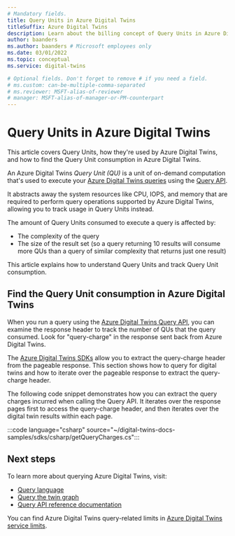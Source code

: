 ```yaml
---
# Mandatory fields.
title: Query Units in Azure Digital Twins
titleSuffix: Azure Digital Twins
description: Learn about the billing concept of Query Units in Azure Digital Twins
author: baanders
ms.author: baanders # Microsoft employees only
ms.date: 03/01/2022
ms.topic: conceptual
ms.service: digital-twins

# Optional fields. Don't forget to remove # if you need a field.
# ms.custom: can-be-multiple-comma-separated
# ms.reviewer: MSFT-alias-of-reviewer
# manager: MSFT-alias-of-manager-or-PM-counterpart
---
```


# Query Units in Azure Digital Twins 

This article covers Query Units, how they're used by Azure Digital Twins, and how to find the Query Unit consumption in Azure Digital Twins.

An Azure Digital Twins *Query Unit (QU)* is a unit of on-demand computation that's used to execute your [Azure Digital Twins queries](how-to-query-graph.md) using the [Query API](/rest/api/digital-twins/dataplane/query). 

It abstracts away the system resources like CPU, IOPS, and memory that are required to perform query operations supported by Azure Digital Twins, allowing you to track usage in Query Units instead.

The amount of Query Units consumed to execute a query is affected by:

* The complexity of the query
* The size of the result set (so a query returning 10 results will consume more QUs than a query of similar complexity that returns just one result)

This article explains how to understand Query Units and track Query Unit consumption.

## Find the Query Unit consumption in Azure Digital Twins

When you run a query using the [Azure Digital Twins Query API](/rest/api/digital-twins/dataplane/query), you can examine the response header to track the number of QUs that the query consumed. Look for "query-charge" in the response sent back from Azure Digital Twins.

The [Azure Digital Twins SDKs](concepts-apis-sdks.md) allow you to extract the query-charge header from the pageable response. This section shows how to query for digital twins and how to iterate over the pageable response to extract the query-charge header. 

The following code snippet demonstrates how you can extract the query charges incurred when calling the Query API. It iterates over the response pages first to access the query-charge header, and then iterates over the digital twin results within each page. 

:::code language="csharp" source="~/digital-twins-docs-samples/sdks/csharp/getQueryCharges.cs":::

## Next steps

To learn more about querying Azure Digital Twins, visit:

* [Query language](concepts-query-language.md)
* [Query the twin graph](how-to-query-graph.md)
* [Query API reference documentation](/rest/api/digital-twins/dataplane/query/query-twins)

You can find Azure Digital Twins query-related limits in [Azure Digital Twins service limits](reference-service-limits.md).